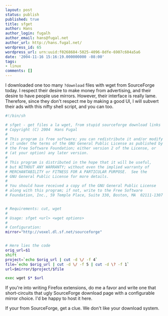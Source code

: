 ```yaml
---
layout: post
status: publish
published: true
title: sfget
author: Hans
author_login: fugalh
author_email: hans@fugal.net
author_url: http://hans.fugal.net/
wordpress_id: 65
wordpress_url: urn:uuid:f0268684-5025-4096-8dfe-6907c604a5a6
date: '2004-11-16 15:16:19.000000000 -08:00'
tags:
- linux
comments: []
---
```

<p>I downloaded one too many <code>?download</code> files with wget from SourceForge today. I
respect their desire to make money from advertising, and their desire to have
people use mirrors. However, their interface is really lame. Therefore, since
they don't respect me by making a good UI, I will subvert their ads with this
nifty shell script, and you can too.</p>

```bash
#!/bin/sh

# sfget - get files a la wget, from stupid sourceforge download links
# Copyright (C) 2004  Hans Fugal
#
# This program is free software; you can redistribute it and/or modify
# it under the terms of the GNU General Public License as published by
# the Free Software Foundation; either version 2 of the License, or
# (at your option) any later version.
#
# This program is distributed in the hope that it will be useful,
# but WITHOUT ANY WARRANTY; without even the implied warranty of
# MERCHANTABILITY or FITNESS FOR A PARTICULAR PURPOSE.  See the
# GNU General Public License for more details.
#
# You should have received a copy of the GNU General Public License
# along with this program; if not, write to the Free Software
# Foundation, Inc., 59 Temple Place, Suite 330, Boston, MA  02111-1307  USA


# Requirements: cut, wget
#
# Usage: sfget <url> <wget options>
#
# Configuration:
mirror="http://voxel.dl.sf.net/sourceforge"


# Here lies the code
orig_url=$1
shift
project=`echo $orig_url | cut -d \/ -f 4`
file=`echo $orig_url | cut -d \/ -f 5 | cut -d \? -f 1`
url=$mirror/$project/$file

exec wget $* $url
```

<p>If you're into writing Firefox extensions, do me a favor and write one that
short-circuits that ugly SourceForge download page with a configurable mirror
choice. I'd be happy to host it here.</p>

<p>If your from SourceForge, get a clue. We don't like your download system.</p>
